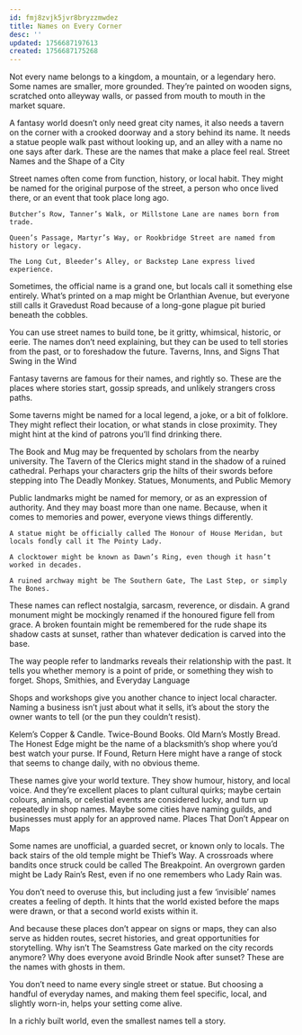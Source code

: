 ```yaml
---
id: fmj8zvjk5jvr8bryzzmwdez
title: Names on Every Corner
desc: ''
updated: 1756687197613
created: 1756687175268
---
```

Not every name belongs to a kingdom, a mountain, or a legendary hero. Some names are smaller, more grounded. They’re painted on wooden signs, scratched onto alleyway walls, or passed from mouth to mouth in the market square.

A fantasy world doesn’t only need great city names, it also needs a tavern on the corner with a crooked doorway and a story behind its name. It needs a statue people walk past without looking up, and an alley with a name no one says after dark. These are the names that make a place feel real.
Street Names and the Shape of a City

Street names often come from function, history, or local habit. They might be named for the original purpose of the street, a person who once lived there, or an event that took place long ago.

    Butcher’s Row, Tanner’s Walk, or Millstone Lane are names born from trade.

    Queen’s Passage, Martyr’s Way, or Rookbridge Street are named from history or legacy.

    The Long Cut, Bleeder’s Alley, or Backstep Lane express lived experience.

Sometimes, the official name is a grand one, but locals call it something else entirely. What’s printed on a map might be Orlanthian Avenue, but everyone still calls it Gravedust Road because of a long-gone plague pit buried beneath the cobbles.

You can use street names to build tone, be it gritty, whimsical, historic, or eerie. The names don’t need explaining, but they can be used to tell stories from the past, or to foreshadow the future.
Taverns, Inns, and Signs That Swing in the Wind

Fantasy taverns are famous for their names, and rightly so. These are the places where stories start, gossip spreads, and unlikely strangers cross paths.

Some taverns might be named for a local legend, a joke, or a bit of folklore. They might reflect their location, or what stands in close proximity. They might hint at the kind of patrons you’ll find drinking there.

The Book and Mug may be frequented by scholars from the nearby university. The Tavern of the Clerics might stand in the shadow of a ruined cathedral. Perhaps your characters grip the hilts of their swords before stepping into The Deadly Monkey.
Statues, Monuments, and Public Memory

Public landmarks might be named for memory, or as an expression of authority. And they may boast more than one name. Because, when it comes to memories and power, everyone views things differently.

    A statue might be officially called The Honour of House Meridan, but locals fondly call it The Pointy Lady.

    A clocktower might be known as Dawn’s Ring, even though it hasn’t worked in decades.

    A ruined archway might be The Southern Gate, The Last Step, or simply The Bones.

These names can reflect nostalgia, sarcasm, reverence, or disdain. A grand monument might be mockingly renamed if the honoured figure fell from grace. A broken fountain might be remembered for the rude shape its shadow casts at sunset, rather than whatever dedication is carved into the base.

The way people refer to landmarks reveals their relationship with the past. It tells you whether memory is a point of pride, or something they wish to forget.
Shops, Smithies, and Everyday Language

Shops and workshops give you another chance to inject local character. Naming a business isn’t just about what it sells, it’s about the story the owner wants to tell (or the pun they couldn’t resist).

Kelem’s Copper & Candle. Twice-Bound Books. Old Marn’s Mostly Bread. The Honest Edge might be the name of a blacksmith’s shop where you’d best watch your purse. If Found, Return Here might have a range of stock that seems to change daily, with no obvious theme.

These names give your world texture. They show humour, history, and local voice. And they’re excellent places to plant cultural quirks; maybe certain colours, animals, or celestial events are considered lucky, and turn up repeatedly in shop names. Maybe some cities have naming guilds, and businesses must apply for an approved name.
Places That Don’t Appear on Maps

Some names are unofficial, a guarded secret, or known only to locals. The back stairs of the old temple might be Thief’s Way. A crossroads where bandits once struck could be called The Breakpoint. An overgrown garden might be Lady Rain’s Rest, even if no one remembers who Lady Rain was.

You don’t need to overuse this, but including just a few ‘invisible’ names creates a feeling of depth. It hints that the world existed before the maps were drawn, or that a second world exists within it.

And because these places don’t appear on signs or maps, they can also serve as hidden routes, secret histories, and great opportunities for storytelling. Why isn’t The Seamstress Gate marked on the city records anymore? Why does everyone avoid Brindle Nook after sunset? These are the names with ghosts in them.

You don’t need to name every single street or statue. But choosing a handful of everyday names, and making them feel specific, local, and slightly worn-in, helps your setting come alive.

In a richly built world, even the smallest names tell a story.